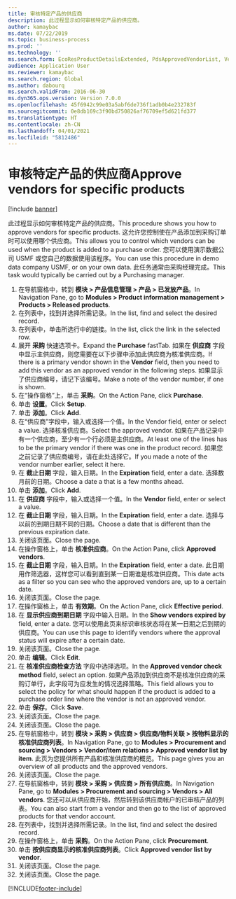 ```yaml
---
title: 审核特定产品的供应商
description: 此过程显示如何审核特定产品的供应商。
author: kamaybac
ms.date: 07/22/2019
ms.topic: business-process
ms.prod: ''
ms.technology: ''
ms.search.form: EcoResProductDetailsExtended, PdsApprovedVendorList, VendTable
audience: Application User
ms.reviewer: kamaybac
ms.search.region: Global
ms.author: dabourq
ms.search.validFrom: 2016-06-30
ms.dyn365.ops.version: Version 7.0.0
ms.openlocfilehash: 45f6942c99e03a5abf6de736f1adb0b4e232783f
ms.sourcegitcommit: 0e8db169c3f90bd750826af76709ef5d621fd377
ms.translationtype: HT
ms.contentlocale: zh-CN
ms.lasthandoff: 04/01/2021
ms.locfileid: "5812486"
---
```

# <a name="approve-vendors-for-specific-products"></a><span data-ttu-id="05847-103">审核特定产品的供应商</span><span class="sxs-lookup"><span data-stu-id="05847-103">Approve vendors for specific products</span></span>

[!include [banner](../../includes/banner.md)]

<span data-ttu-id="05847-104">此过程显示如何审核特定产品的供应商。</span><span class="sxs-lookup"><span data-stu-id="05847-104">This procedure shows you how to approve vendors for specific products.</span></span> <span data-ttu-id="05847-105">这允许您控制使在产品添加到采购订单时可以使用哪个供应商。</span><span class="sxs-lookup"><span data-stu-id="05847-105">This allows you to control which vendors can be used when the product is added to a purchase order.</span></span> <span data-ttu-id="05847-106">您可以使用演示数据公司 USMF 或您自己的数据使用该程序。</span><span class="sxs-lookup"><span data-stu-id="05847-106">You can use this procedure in demo data company USMF, or on your own data.</span></span> <span data-ttu-id="05847-107">此任务通常由采购经理完成。</span><span class="sxs-lookup"><span data-stu-id="05847-107">This task would typically be carried out by a Purchasing manager.</span></span>

1. <span data-ttu-id="05847-108">在导航窗格中，转到 **模块 > 产品信息管理 > 产品 > 已发放产品**。</span><span class="sxs-lookup"><span data-stu-id="05847-108">In Navigation Pane, go to **Modules > Product information management > Products > Released products**.</span></span>
2. <span data-ttu-id="05847-109">在列表中，找到并选择所需记录。</span><span class="sxs-lookup"><span data-stu-id="05847-109">In the list, find and select the desired record.</span></span>
3. <span data-ttu-id="05847-110">在列表中，单击所选行中的链接。</span><span class="sxs-lookup"><span data-stu-id="05847-110">In the list, click the link in the selected row.</span></span>
4. <span data-ttu-id="05847-111">展开 **采购** 快速选项卡。</span><span class="sxs-lookup"><span data-stu-id="05847-111">Expand the **Purchase** fastTab.</span></span> <span data-ttu-id="05847-112">如果在 **供应商** 字段中显示主供应商，则您需要在以下步骤中添加此供应商为核准供应商。</span><span class="sxs-lookup"><span data-stu-id="05847-112">If there is a primary vendor shown in the **Vendor** field, then you need to add this vendor as an approved vendor in the following steps.</span></span> <span data-ttu-id="05847-113">如果显示了供应商编号，请记下该编号。</span><span class="sxs-lookup"><span data-stu-id="05847-113">Make a note of the vendor number, if one is shown.</span></span>  
5. <span data-ttu-id="05847-114">在“操作窗格”上，单击 **采购**。</span><span class="sxs-lookup"><span data-stu-id="05847-114">On the Action Pane, click **Purchase**.</span></span>
6. <span data-ttu-id="05847-115">单击 **设置**。</span><span class="sxs-lookup"><span data-stu-id="05847-115">Click **Setup**.</span></span>
7. <span data-ttu-id="05847-116">单击 **添加**。</span><span class="sxs-lookup"><span data-stu-id="05847-116">Click **Add**.</span></span>
8. <span data-ttu-id="05847-117">在“供应商”字段中，输入或选择一个值。</span><span class="sxs-lookup"><span data-stu-id="05847-117">In the Vendor field, enter or select a value.</span></span> <span data-ttu-id="05847-118">选择核准供应商。</span><span class="sxs-lookup"><span data-stu-id="05847-118">Select the approved vendor.</span></span> <span data-ttu-id="05847-119">如果在产品记录中有一个供应商，至少有一个行必须是主供应商。</span><span class="sxs-lookup"><span data-stu-id="05847-119">At least one of the lines has to be the primary vendor if there was one in the product record.</span></span> <span data-ttu-id="05847-120">如果您之前记录了供应商编号，请在此处选择它。</span><span class="sxs-lookup"><span data-stu-id="05847-120">If you made a note of the vendor number earlier, select it here.</span></span>  
9. <span data-ttu-id="05847-121">在 **截止日期** 字段，输入日期。</span><span class="sxs-lookup"><span data-stu-id="05847-121">In the **Expiration** field, enter a date.</span></span> <span data-ttu-id="05847-122">选择数月前的日期。</span><span class="sxs-lookup"><span data-stu-id="05847-122">Choose a date a that is a few months ahead.</span></span>  
10. <span data-ttu-id="05847-123">单击 **添加**。</span><span class="sxs-lookup"><span data-stu-id="05847-123">Click **Add**.</span></span>
11. <span data-ttu-id="05847-124">在 **供应商** 字段中，输入或选择一个值。</span><span class="sxs-lookup"><span data-stu-id="05847-124">In the **Vendor** field, enter or select a value.</span></span>
12. <span data-ttu-id="05847-125">在 **截止日期** 字段，输入日期。</span><span class="sxs-lookup"><span data-stu-id="05847-125">In the **Expiration** field, enter a date.</span></span> <span data-ttu-id="05847-126">选择与以前的到期日期不同的日期。</span><span class="sxs-lookup"><span data-stu-id="05847-126">Choose a date that is different than the previous expiration date.</span></span>  
13. <span data-ttu-id="05847-127">关闭该页面。</span><span class="sxs-lookup"><span data-stu-id="05847-127">Close the page.</span></span>
14. <span data-ttu-id="05847-128">在操作窗格上，单击 **核准供应商**。</span><span class="sxs-lookup"><span data-stu-id="05847-128">On the Action Pane, click **Approved vendors**.</span></span>
15. <span data-ttu-id="05847-129">在 **截止日期** 字段，输入日期。</span><span class="sxs-lookup"><span data-stu-id="05847-129">In the **Expiration** field, enter a date.</span></span> <span data-ttu-id="05847-130">此日期用作筛选器，这样您可以看到直到某一日期谁是核准供应商。</span><span class="sxs-lookup"><span data-stu-id="05847-130">This date acts as a filter so you can see who the approved vendors are, up to a certain date.</span></span>  
16. <span data-ttu-id="05847-131">关闭该页面。</span><span class="sxs-lookup"><span data-stu-id="05847-131">Close the page.</span></span>
17. <span data-ttu-id="05847-132">在操作窗格上，单击 **有效期**。</span><span class="sxs-lookup"><span data-stu-id="05847-132">On the Action Pane, click **Effective period**.</span></span>
18. <span data-ttu-id="05847-133">在 **显示供应商到期日期** 字段中输入日期。</span><span class="sxs-lookup"><span data-stu-id="05847-133">In the **Show vendors expired by** field, enter a date.</span></span> <span data-ttu-id="05847-134">您可以使用此页来标识审核状态将在某一日期之后到期的供应商。</span><span class="sxs-lookup"><span data-stu-id="05847-134">You can use this page to identify vendors where the approval status will expire after a certain date.</span></span>  
19. <span data-ttu-id="05847-135">关闭该页面。</span><span class="sxs-lookup"><span data-stu-id="05847-135">Close the page.</span></span>
20. <span data-ttu-id="05847-136">单击 **编辑**。</span><span class="sxs-lookup"><span data-stu-id="05847-136">Click **Edit**.</span></span>
21. <span data-ttu-id="05847-137">在 **核准供应商检查方法** 字段中选择选项。</span><span class="sxs-lookup"><span data-stu-id="05847-137">In the **Approved vendor check method** field, select an option.</span></span> <span data-ttu-id="05847-138">如果产品添加到供应商不是核准供应商的采购订单行，此字段可为应发生的情况选择策略。</span><span class="sxs-lookup"><span data-stu-id="05847-138">This field allows you to select the policy for what should happen if the product is added to a purchase order line where the vendor is not an approved vendor.</span></span>  
22. <span data-ttu-id="05847-139">单击 **保存**。</span><span class="sxs-lookup"><span data-stu-id="05847-139">Click **Save**.</span></span>
23. <span data-ttu-id="05847-140">关闭该页面。</span><span class="sxs-lookup"><span data-stu-id="05847-140">Close the page.</span></span>
24. <span data-ttu-id="05847-141">关闭该页面。</span><span class="sxs-lookup"><span data-stu-id="05847-141">Close the page.</span></span>
25. <span data-ttu-id="05847-142">在导航窗格中，转到 **模块 > 采购 > 供应商 > 供应商/物料关联 > 按物料显示的核准供应商列表**。</span><span class="sxs-lookup"><span data-stu-id="05847-142">In Navigation Pane, go to **Modules > Procurement and sourcing > Vendors > Vendor/item relations > Approved vendor list by item**.</span></span> <span data-ttu-id="05847-143">此页为您提供所有产品和核准供应商的概览。</span><span class="sxs-lookup"><span data-stu-id="05847-143">This page gives you an overview of all products and the approved vendors.</span></span>  
26. <span data-ttu-id="05847-144">关闭该页面。</span><span class="sxs-lookup"><span data-stu-id="05847-144">Close the page.</span></span>
27. <span data-ttu-id="05847-145">在导航窗格中，转到 **模块 > 采购 > 供应商 > 所有供应商**。</span><span class="sxs-lookup"><span data-stu-id="05847-145">In Navigation Pane, go to **Modules > Procurement and sourcing > Vendors > All vendors**.</span></span> <span data-ttu-id="05847-146">您还可以从供应商开始，然后转到该供应商帐户的已审核产品的列表。</span><span class="sxs-lookup"><span data-stu-id="05847-146">You can also start from a vendor and then go to the list of approved products for that vendor account.</span></span>  
28. <span data-ttu-id="05847-147">在列表中，找到并选择所需记录。</span><span class="sxs-lookup"><span data-stu-id="05847-147">In the list, find and select the desired record.</span></span>
29. <span data-ttu-id="05847-148">在操作窗格上，单击 **采购**。</span><span class="sxs-lookup"><span data-stu-id="05847-148">On the Action Pane, click **Procurement**.</span></span>
30. <span data-ttu-id="05847-149">单击 **按供应商显示的核准供应商列表**。</span><span class="sxs-lookup"><span data-stu-id="05847-149">Click **Approved vendor list by vendor**.</span></span>
31. <span data-ttu-id="05847-150">关闭该页面。</span><span class="sxs-lookup"><span data-stu-id="05847-150">Close the page.</span></span>
32. <span data-ttu-id="05847-151">关闭该页面。</span><span class="sxs-lookup"><span data-stu-id="05847-151">Close the page.</span></span>



[!INCLUDE[footer-include](../../../includes/footer-banner.md)]